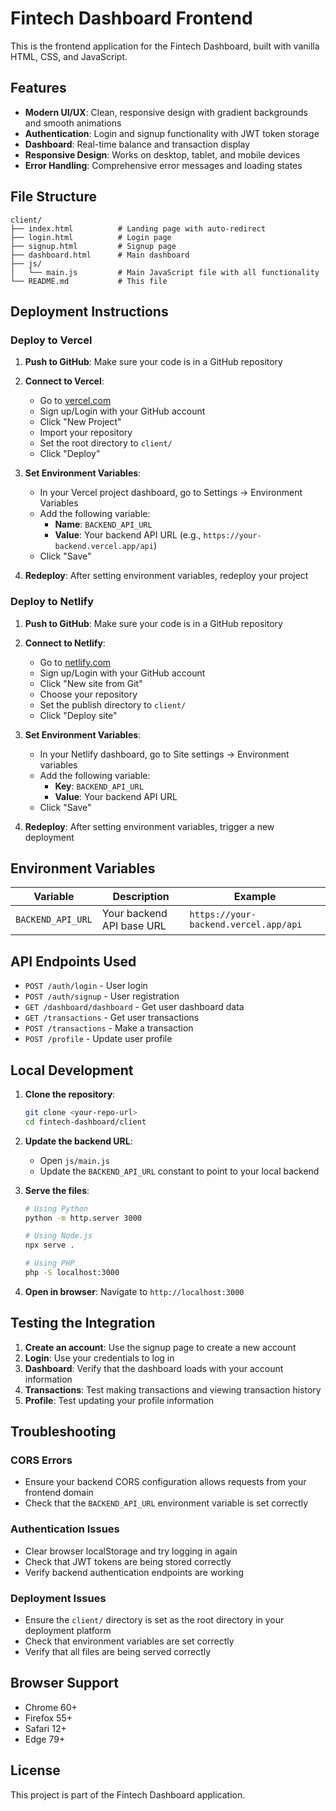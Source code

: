 # Fintech Dashboard Frontend

This is the frontend application for the Fintech Dashboard, built with vanilla HTML, CSS, and JavaScript.

## Features

- **Modern UI/UX**: Clean, responsive design with gradient backgrounds and smooth animations
- **Authentication**: Login and signup functionality with JWT token storage
- **Dashboard**: Real-time balance and transaction display
- **Responsive Design**: Works on desktop, tablet, and mobile devices
- **Error Handling**: Comprehensive error messages and loading states

## File Structure

```
client/
├── index.html          # Landing page with auto-redirect
├── login.html          # Login page
├── signup.html         # Signup page
├── dashboard.html      # Main dashboard
├── js/
│   └── main.js         # Main JavaScript file with all functionality
└── README.md           # This file
```

## Deployment Instructions

### Deploy to Vercel

1. **Push to GitHub**: Make sure your code is in a GitHub repository
2. **Connect to Vercel**:
   - Go to [vercel.com](https://vercel.com)
   - Sign up/Login with your GitHub account
   - Click "New Project"
   - Import your repository
   - Set the root directory to `client/`
   - Click "Deploy"

3. **Set Environment Variables**:
   - In your Vercel project dashboard, go to Settings → Environment Variables
   - Add the following variable:
     - **Name**: `BACKEND_API_URL`
     - **Value**: Your backend API URL (e.g., `https://your-backend.vercel.app/api`)
   - Click "Save"

4. **Redeploy**: After setting environment variables, redeploy your project

### Deploy to Netlify

1. **Push to GitHub**: Make sure your code is in a GitHub repository
2. **Connect to Netlify**:
   - Go to [netlify.com](https://netlify.com)
   - Sign up/Login with your GitHub account
   - Click "New site from Git"
   - Choose your repository
   - Set the publish directory to `client/`
   - Click "Deploy site"

3. **Set Environment Variables**:
   - In your Netlify dashboard, go to Site settings → Environment variables
   - Add the following variable:
     - **Key**: `BACKEND_API_URL`
     - **Value**: Your backend API URL
   - Click "Save"

4. **Redeploy**: After setting environment variables, trigger a new deployment

## Environment Variables

| Variable | Description | Example |
|----------|-------------|---------|
| `BACKEND_API_URL` | Your backend API base URL | `https://your-backend.vercel.app/api` |

## API Endpoints Used

- `POST /auth/login` - User login
- `POST /auth/signup` - User registration
- `GET /dashboard/dashboard` - Get user dashboard data
- `GET /transactions` - Get user transactions
- `POST /transactions` - Make a transaction
- `POST /profile` - Update user profile

## Local Development

1. **Clone the repository**:
   ```bash
   git clone <your-repo-url>
   cd fintech-dashboard/client
   ```

2. **Update the backend URL**:
   - Open `js/main.js`
   - Update the `BACKEND_API_URL` constant to point to your local backend

3. **Serve the files**:
   ```bash
   # Using Python
   python -m http.server 3000
   
   # Using Node.js
   npx serve .
   
   # Using PHP
   php -S localhost:3000
   ```

4. **Open in browser**: Navigate to `http://localhost:3000`

## Testing the Integration

1. **Create an account**: Use the signup page to create a new account
2. **Login**: Use your credentials to log in
3. **Dashboard**: Verify that the dashboard loads with your account information
4. **Transactions**: Test making transactions and viewing transaction history
5. **Profile**: Test updating your profile information

## Troubleshooting

### CORS Errors
- Ensure your backend CORS configuration allows requests from your frontend domain
- Check that the `BACKEND_API_URL` environment variable is set correctly

### Authentication Issues
- Clear browser localStorage and try logging in again
- Check that JWT tokens are being stored correctly
- Verify backend authentication endpoints are working

### Deployment Issues
- Ensure the `client/` directory is set as the root directory in your deployment platform
- Check that environment variables are set correctly
- Verify that all files are being served correctly

## Browser Support

- Chrome 60+
- Firefox 55+
- Safari 12+
- Edge 79+

## License

This project is part of the Fintech Dashboard application. 